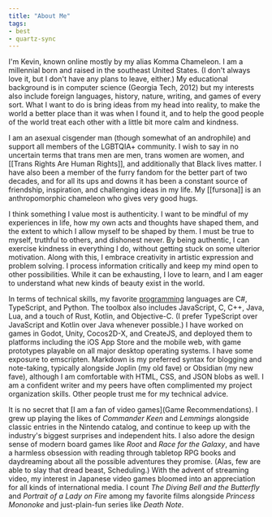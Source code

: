 ```yaml
---
title: "About Me"
tags:
- best
- quartz-sync
---
```


I'm Kevin, known online mostly by my alias Komma Chameleon. I am a millennial born and raised in the southeast United States. (I don't always love it, but I don't have any plans to leave, either.) My educational background is in computer science (Georgia Tech, 2012) but my interests also include foreign languages, history, nature, writing, and games of every sort. What I want to do is bring ideas from my head into reality, to make the world a better place than it was when I found it, and to help the good people of the world treat each other with a little bit more calm and kindness.

I am an asexual cisgender man (though somewhat of an androphile) and support all members of the LGBTQIA+ community. I wish to say in no uncertain terms that trans men are men, trans women are women, and [[Trans Rights Are Human Rights]], and additionally that Black lives matter. I have also been a member of the furry fandom for the better part of two decades, and for all its ups and downs it has been a constant source of friendship, inspiration, and challenging ideas in my life. My [[fursona]] is an anthropomorphic chameleon who gives very good hugs.

I think something I value most is authenticity. I want to be mindful of my experiences in life, how my own acts and thoughts have shaped them, and the extent to which I allow myself to be shaped by them. I must be true to myself, truthful to others, and dishonest never. By being authentic, I can exercise kindness in everything I do, without getting stuck on some ulterior motivation. Along with this, I embrace creativity in artistic expression and problem solving. I process information critically and keep my mind open to other possibilities. While it can be exhausting, I love to learn, and I am eager to understand what new kinds of beauty exist in the world.

In terms of technical skills, my favorite [programming](#programming) languages are C#, TypeScript, and Python. The toolbox also includes JavaScript, C, C++, Java, Lua, and a touch of Rust, Kotlin, and Objective-C. (I prefer TypeScript over JavaScript and Kotlin over Java whenever possible.) I have worked on games in Godot, Unity, Cocos2D-X, and CreateJS, and deployed them to platforms including the iOS App Store and the mobile web, with game prototypes playable on all major desktop operating systems. I have some exposure to emscripten. Markdown is my preferred syntax for blogging and note-taking, typically alongside Joplin (my old fave) or Obsidian (my new fave), although I am comfortable with HTML, CSS, and JSON blobs as well. I am a confident writer and my peers have often complimented my project organization skills. Other people trust me for my technical advice.

It is no secret that [I am a fan of video games](Game Recommendations). I grew up playing the likes of *Commander Keen* and *Lemmings* alongside classic entries in the Nintendo catalog, and continue to keep up with the industry's biggest surprises and independent hits. I also adore the design sense of modern board games like *Root* and *Race for the Galaxy*, and have a harmless obsession with reading through tabletop RPG books and daydreaming about all the possible adventures they promise. (Alas, few are able to slay that dread beast, Scheduling.) With the advent of streaming video, my interest in Japanese video games bloomed into an appreciation for all kinds of international media. I count *The Diving Bell and the Butterfly* and *Portrait of a Lady on Fire* among my favorite films alongside *Princess Mononoke* and just-plain-fun series like *Death Note*.